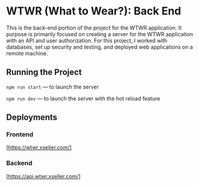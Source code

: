 # WTWR (What to Wear?): Back End
This is the back-end portion of the project for the WTWR application. It purpose is primarily focused on creating a server for the WTWR application with an API and user authorization. For this project, I worked with databases, set up security and testing, and deployed web applications on a remote machine.

## Running the Project
`npm run start` — to launch the server 

`npm run dev` — to launch the server with the hot reload feature

## Deployments

### Frontend 
[https://wtwr.xseller.com/]

### Backend 
[https://api.wtwr.xseller.com/]

